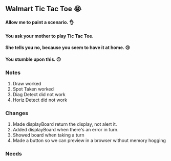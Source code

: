 ## Walmart Tic Tac Toe 😭
#### Allow me to paint a scenario. 👌
#### You ask your mother to play Tic Tac Toe.
#### She tells you no, because you seem to have it at home. 😢
#### You stumble upon this. 😒

### Notes
1. Draw worked
2. Spot Taken worked
3. Diag Detect did not work
4. Horiz Detect did not work

### Changes
1. Made displayBoard return the display, not alert it. 
2. Added displayBoard when there's an error in turn. 
3. Showed board when taking a turn
4. Made a button so we can preview in a browser without memory hogging

### Needs


